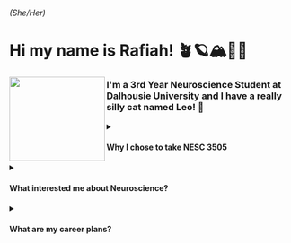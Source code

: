 ###### (She/Her)
# Hi my name is Rafiah! 🪴🪐🏔🧸🌻
<img align="left" width="170" height="150" src="https://github.com/user-attachments/assets/0533a986-69ec-4c9a-acf8-9bddf4421a1d">

### I'm a 3rd Year Neuroscience Student at Dalhousie University and I have a really silly cat named Leo! 💌


<details>
<summary><h4>Why I chose to take NESC 3505 <h4></summary>
I enrolled in this course as part of my Certificate in Neurotechnology Innovation, which Dr. Newman also recommended to help with NCIL projects! 🐳
</details>
<details>
<summary><h4>What interested me about Neuroscience?<h4></summary>
I’ve always been interested in neuroscience because my dad has acromegaly, and that really sparked my fascination in high school when I learned about how the brain produces hormones. 🧠
</details>
<details>
<summary><h4>What are my career plans?<h4></summary>
I wish I knew. 
Might be cool to be a Psychiatrist one day, also debating between Biochemical Engineering and Psychology so it's not looking good in terms of a decision right now. 🙂 

<!--
**rmir4/rmir4** is a ✨ _special_ ✨ repository because its `README.md` (this file) appears on your GitHub profile.

Here are some ideas to get you started:

- 🔭 I’m currently working on ...
- 🌱 I’m currently learning ...
- 👯 I’m looking to collaborate on ...
- 🤔 I’m looking for help with ...
- 💬 Ask me about ...
- 📫 How to reach me: ...
- 😄 Pronouns: ...
- ⚡ Fun fact: ...
-->
